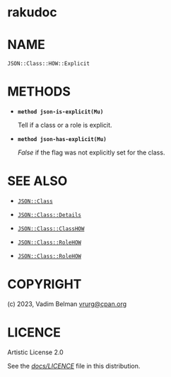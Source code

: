 # rakudoc

# NAME

`JSON::Class::HOW::Explicit`

# METHODS

  - **`method json-is-explicit(Mu)`**
    
    Tell if a class or a role is explicit.

  - **`method json-has-explicit(Mu)`**
    
    *False* if the flag was not explicitly set for the class.

# SEE ALSO

  - [`JSON::Class`](../../Class.md)

  - [`JSON::Class::Details`](../Details.md)

  - [`JSON::Class::ClassHOW`](../ClassHOW.md)

  - [`JSON::Class::RoleHOW`](../RoleHOW.md)

  - [`JSON::Class::RoleHOW`](../RoleHOW.md)

# COPYRIGHT

(c) 2023, Vadim Belman <vrurg@cpan.org>

# LICENCE

Artistic License 2.0

See the [*docs/LICENCE*](../../../../LICENCE) file in this distribution.
